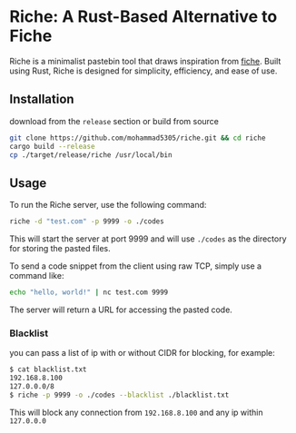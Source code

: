 # Riche: A Rust-Based Alternative to Fiche

Riche is a minimalist pastebin tool that draws inspiration from [fiche](https://github.com/solusipse/fiche). Built using Rust, Riche is designed for simplicity, efficiency, and ease of use.

## Installation
download from the `release` section or build from source
```bash
git clone https://github.com/mohammad5305/riche.git && cd riche
cargo build --release
cp ./target/release/riche /usr/local/bin
```

## Usage
To run the Riche server, use the following command:
```bash
riche -d "test.com" -p 9999 -o ./codes
```

This will start the server at port 9999 and will use `./codes` as the directory for storing the pasted files.

To send a code snippet from the client using raw TCP, simply use a command like:
```bash
echo "hello, world!" | nc test.com 9999
```
The server will return a URL for accessing the pasted code.

### Blacklist 
you can pass a list of ip with or without CIDR for blocking, for example:
```bash
$ cat blacklist.txt
192.168.8.100
127.0.0.0/8
$ riche -p 9999 -o ./codes --blacklist ./blacklist.txt
```
This will block any connection from `192.168.8.100` and any ip within `127.0.0.0`
